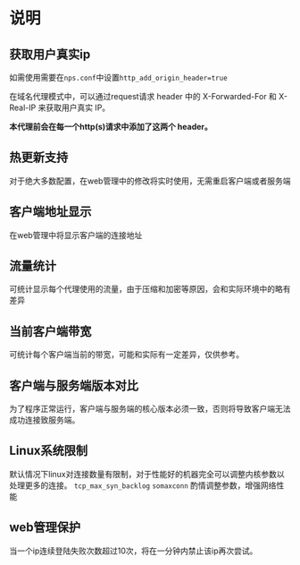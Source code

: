 # 说明

## 获取用户真实ip

如需使用需要在`nps.conf`中设置`http_add_origin_header=true`

在域名代理模式中，可以通过request请求 header 中的 X-Forwarded-For 和 X-Real-IP 来获取用户真实 IP。

**本代理前会在每一个http(s)请求中添加了这两个 header。**

## 热更新支持

对于绝大多数配置，在web管理中的修改将实时使用，无需重启客户端或者服务端

## 客户端地址显示

在web管理中将显示客户端的连接地址

## 流量统计

可统计显示每个代理使用的流量，由于压缩和加密等原因，会和实际环境中的略有差异

## 当前客户端带宽

可统计每个客户端当前的带宽，可能和实际有一定差异，仅供参考。

## 客户端与服务端版本对比

为了程序正常运行，客户端与服务端的核心版本必须一致，否则将导致客户端无法成功连接致服务端。

## Linux系统限制

默认情况下linux对连接数量有限制，对于性能好的机器完全可以调整内核参数以处理更多的连接。
`tcp_max_syn_backlog` `somaxconn`
酌情调整参数，增强网络性能

## web管理保护

当一个ip连续登陆失败次数超过10次，将在一分钟内禁止该ip再次尝试。
